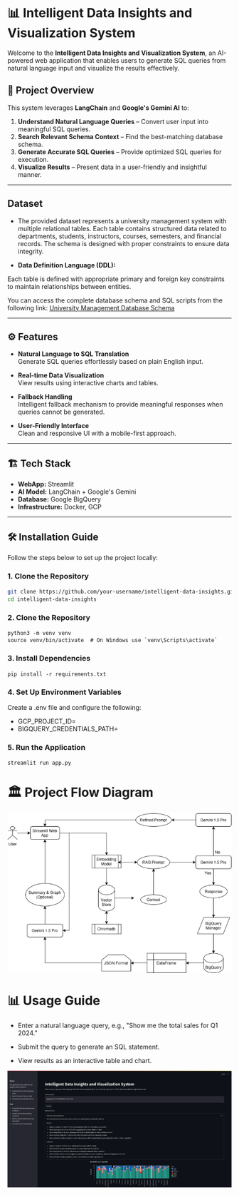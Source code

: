 # 📊 Intelligent Data Insights and Visualization System

Welcome to the **Intelligent Data Insights and Visualization System**, an AI-powered web application that enables users to generate SQL queries from natural language input and visualize the results effectively.

## 🚀 Project Overview

This system leverages **LangChain** and **Google's Gemini AI** to:

1. **Understand Natural Language Queries** – Convert user input into meaningful SQL queries.
2. **Search Relevant Schema Context** – Find the best-matching database schema.
3. **Generate Accurate SQL Queries** – Provide optimized SQL queries for execution.
4. **Visualize Results** – Present data in a user-friendly and insightful manner.

---

## Dataset
- The provided dataset represents a university management system with multiple relational tables. Each table contains structured data related to departments, students, instructors, courses, semesters, and financial records. The schema is designed with proper constraints to ensure data integrity.

- **Data Definition Language (DDL):**

Each table is defined with appropriate primary and foreign key constraints to maintain relationships between entities.

You can access the complete database schema and SQL scripts from the following link:
[University Management Database Schema](data/schema.txt)

---

## ⚙️ Features

- **Natural Language to SQL Translation**  
  Generate SQL queries effortlessly based on plain English input.

- **Real-time Data Visualization**  
  View results using interactive charts and tables.

- **Fallback Handling**  
  Intelligent fallback mechanism to provide meaningful responses when queries cannot be generated.

- **User-Friendly Interface**  
  Clean and responsive UI with a mobile-first approach.

---

## 🏗️ Tech Stack

- **WebApp:** Streamlit  
- **AI Model:** LangChain + Google's Gemini  
- **Database:** Google BigQuery  
- **Infrastructure:** Docker, GCP  

---

## 🛠️ Installation Guide

Follow the steps below to set up the project locally:

### 1. Clone the Repository

```bash
git clone https://github.com/your-username/intelligent-data-insights.git
cd intelligent-data-insights
```

### 2. Clone the Repository
```
python3 -m venv venv
source venv/bin/activate  # On Windows use `venv\Scripts\activate`
```

### 3. Install Dependencies
```
pip install -r requirements.txt
```

### 4. Set Up Environment Variables
Create a .env file and configure the following:
- GCP_PROJECT_ID=
- BIGQUERY_CREDENTIALS_PATH=

### 5. Run the Application
```
streamlit run app.py
```

# 🏛️ Project Flow Diagram
![flow diagram](data/flow_diagram.png)

# 📊 Usage Guide

- Enter a natural language query, e.g., "Show me the total sales for Q1 2024."

- Submit the query to generate an SQL statement.

- View results as an interactive table and chart.

![usage example](data/usage_example.png)

